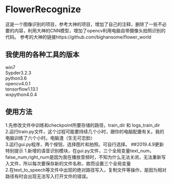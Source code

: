 # FlowerRecognize
 这是一个图像识别的项目，参考大神的项目，增加了自己的注释，删除了一些不必要的内容，利用大神的CNN模型，增加了opencv利用电脑自带摄像头拍照识别的代码。
 参考的大神的链接https://github.com/bighansome/flower_world
 
## 我使用的各种工具的版本
 win7<br>
 Sypder3.2.3<br>
 python3.6<br>
 opencv4.0.1<br>
 tensorflow1.13.1<br>
 wxpython4.0.4
## 使用方法
 1.先修改文件中训练和checkpoint所要存储的路径，train_dir  和  logs_train_dir<br>
 2.运行train.py文件，这个过程可能要持续几个小时，跟你的电脑配置有关。我的电脑训练了六个小时。电脑渣（生无可恋脸）<br>
 3.运行gui.py程序，两个按钮，选择图片和拍照。可自行选择。
 ##2019.4.9更新特别提示
 1.新增的语音识别模块，在gui.py文件，三个全局变量text_num，false_num,right_num是因为我在播放音频时，不知为什么无法关闭，无法重新写入文件，所以每次要保存新的文件名称，故而设置三个全局变量<br>
 2.在text_to_speech等文件中出现的绝对路径写入，复制文件等操作，是因为相对路径有时会出现无法写入打开文件的错误。

